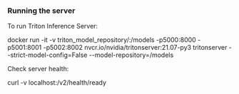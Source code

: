 ### Running the server

To run Triton Inference Server:

docker run -it -v triton_model_repository/:/models  -p5000:8000 -p5001:8001 -p5002:8002 nvcr.io/nvidia/tritonserver:21.07-py3 tritonserver --strict-model-config=False --model-repository=/models

Check server health:

curl -v localhost:<port>/v2/health/ready
